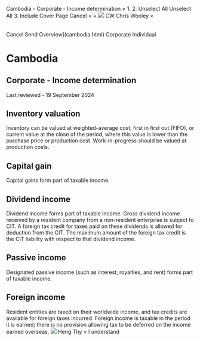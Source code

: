 Cambodia - Corporate - Income determination
×
1.
2.
Unselect All
Unselect All
3.
Include Cover Page
Cancel
×
×
![](-/media/world-wide-tax-summaries/attachments/global---chris-wooley.ashx%3Frev=ac5e5f3223b34096b1afc2a6009c7320&revision=ac5e5f32-23b3-4096-b1af-c2a6009c7320&hash=859B7ADC84DC2CBEC9760E9E6EE7DE6D0A8BFCDF)
CW
Chris Wooley
×
######
Cancel
Send
Overview](cambodia.html)
Corporate
Individual
# Cambodia
## Corporate - Income determination
Last reviewed - 19 September 2024
## Inventory valuation
Inventory can be valued at weighted-average cost, first in first out (FIFO), or current value at the close of the period, where this value is lower than the purchase price or production cost. Work-in-progress should be valued at production costs.
## Capital gain
Capital gains form part of taxable income.
## Dividend income
Dividend income forms part of taxable income.
Gross dividend income received by a resident company from a non-resident enterprise is subject to CIT. A foreign tax credit for taxes paid on these dividends is allowed for deduction from the CIT. The maximum amount of the foreign tax credit is the CIT liability with respect to that dividend income.
## Passive income
Designated passive income (such as interest, royalties, and rent) forms part of taxable income.
## Foreign income
Resident entities are taxed on their worldwide income, and tax credits are available for foreign taxes incurred. Foreign income is taxable in the period it is earned; there is no provision allowing tax to be deferred on the income earned overseas.
![](-/media/world-wide-tax-summaries/attachments/cambodia---heng_thy.ashx%3Frev=af9606be6c9d439d8cc7f70831fef34d&revision=af9606be-6c9d-439d-8cc7-f70831fef34d&hash=E0EB24E733F40ED0D469374FEE4767E95403E368)
Heng Thy
×
I understand
